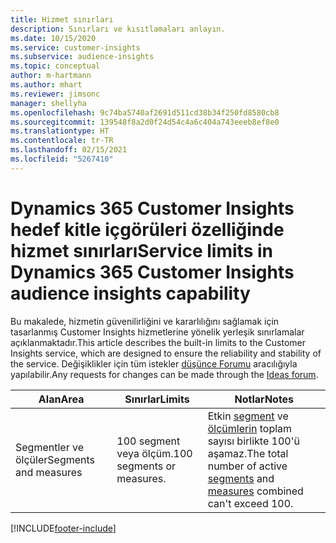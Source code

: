 ```yaml
---
title: Hizmet sınırları
description: Sınırları ve kısıtlamaları anlayın.
ms.date: 10/15/2020
ms.service: customer-insights
ms.subservice: audience-insights
ms.topic: conceptual
author: m-hartmann
ms.author: mhart
ms.reviewer: jimsonc
manager: shellyha
ms.openlocfilehash: 9c74ba5740af2691d511cd38b34f250fd8580cb8
ms.sourcegitcommit: 139548f8a2d0f24d54c4a6c404a743eeeb8ef8e0
ms.translationtype: HT
ms.contentlocale: tr-TR
ms.lasthandoff: 02/15/2021
ms.locfileid: "5267410"
---
```

# <a name="service-limits-in-dynamics-365-customer-insights-audience-insights-capability"></a><span data-ttu-id="7b4ab-103">Dynamics 365 Customer Insights hedef kitle içgörüleri özelliğinde hizmet sınırları</span><span class="sxs-lookup"><span data-stu-id="7b4ab-103">Service limits in Dynamics 365 Customer Insights audience insights capability</span></span>

<span data-ttu-id="7b4ab-104">Bu makalede, hizmetin güvenilirliğini ve kararlılığını sağlamak için tasarlanmış Customer Insights hizmetlerine yönelik yerleşik sınırlamalar açıklanmaktadır.</span><span class="sxs-lookup"><span data-stu-id="7b4ab-104">This article describes the built-in limits to the Customer Insights service, which are designed to ensure the reliability and stability of the service.</span></span> <span data-ttu-id="7b4ab-105">Değişiklikler için tüm istekler [düşünce Forumu](https://go.microsoft.com/fwlink/?linkid=2074172) aracılığıyla yapılabilir.</span><span class="sxs-lookup"><span data-stu-id="7b4ab-105">Any requests for changes can be made through the [Ideas forum](https://go.microsoft.com/fwlink/?linkid=2074172).</span></span> 
 
| <span data-ttu-id="7b4ab-106">Alan</span><span class="sxs-lookup"><span data-stu-id="7b4ab-106">Area</span></span>  | <span data-ttu-id="7b4ab-107">Sınırlar</span><span class="sxs-lookup"><span data-stu-id="7b4ab-107">Limits</span></span>  | <span data-ttu-id="7b4ab-108">Notlar</span><span class="sxs-lookup"><span data-stu-id="7b4ab-108">Notes</span></span> |
|-------------|---------------------------------------------------------------------|---------------------------------------------------------------------|
| <span data-ttu-id="7b4ab-109">Segmentler ve ölçüler</span><span class="sxs-lookup"><span data-stu-id="7b4ab-109">Segments and measures</span></span> | <span data-ttu-id="7b4ab-110">100 segment veya ölçüm.</span><span class="sxs-lookup"><span data-stu-id="7b4ab-110">100 segments or measures.</span></span> | <span data-ttu-id="7b4ab-111">Etkin [segment](segments.md) ve [ölçümlerin](measures.md) toplam sayısı birlikte 100'ü aşamaz.</span><span class="sxs-lookup"><span data-stu-id="7b4ab-111">The total number of active [segments](segments.md) and [measures](measures.md) combined can't exceed 100.</span></span>  |


[!INCLUDE[footer-include](../includes/footer-banner.md)]